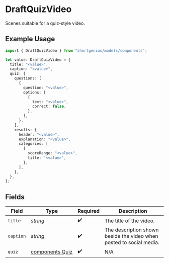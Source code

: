 # DraftQuizVideo

Scenes suitable for a quiz-style video.

## Example Usage

```typescript
import { DraftQuizVideo } from "shortgenius/models/components";

let value: DraftQuizVideo = {
  title: "<value>",
  caption: "<value>",
  quiz: {
    questions: [
      {
        question: "<value>",
        options: [
          {
            text: "<value>",
            correct: false,
          },
        ],
      },
    ],
    results: {
      header: "<value>",
      explanation: "<value>",
      categories: [
        {
          scoreRange: "<value>",
          title: "<value>",
        },
      ],
    },
  },
};
```

## Fields

| Field                                                               | Type                                                                | Required                                                            | Description                                                         |
| ------------------------------------------------------------------- | ------------------------------------------------------------------- | ------------------------------------------------------------------- | ------------------------------------------------------------------- |
| `title`                                                             | *string*                                                            | :heavy_check_mark:                                                  | The title of the video.                                             |
| `caption`                                                           | *string*                                                            | :heavy_check_mark:                                                  | The description shown beside the video when posted to social media. |
| `quiz`                                                              | [components.Quiz](../../models/components/quiz.md)                  | :heavy_check_mark:                                                  | N/A                                                                 |